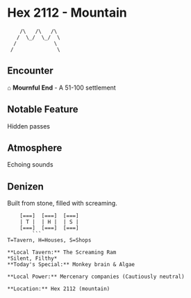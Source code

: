 # Hex 2112 - Mountain
```
    /\   /\   /\
   /  \_/  \_/  \
  /            \
 /              \
```

## Encounter

⌂ **Mournful End** - A 51-100 settlement

## Notable Feature

Hidden passes

## Atmosphere

Echoing sounds

## Denizen

Built from stone, filled with screaming.

```
    [===]  [===]  [===]
    | T |  | H |  | S |
    [===]  [===]  [===]
        ```
T=Tavern, H=Houses, S=Shops

**Local Tavern:** The Screaming Ram
*Silent, Filthy*
**Today's Special:** Monkey brain & Algae

**Local Power:** Mercenary companies (Cautiously neutral)

**Location:** Hex 2112 (mountain)
